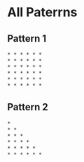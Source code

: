 # All Paterrns

## Pattern 1

```
* * * * * *
* * * * * *
* * * * * *
* * * * * *
* * * * * *
* * * * * *
```

## Pattern 2

```
*
* *
* * *
* * * *
* * * * *
* * * * * *
```
